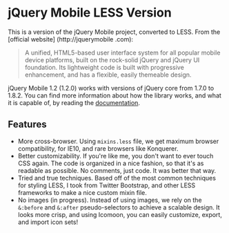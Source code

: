 # jQuery Mobile LESS Version

This is a version of the jQuery Mobile project, converted to LESS. From the [official website]
(http://jquerymobile
.com):

> A unified, HTML5-based user interface system for all popular mobile device platforms, built on the rock-solid jQuery and jQuery UI foundation. Its lightweight code is built with progressive enhancement, and has a flexible, easily themeable design.

jQuery Mobile 1.2 (1.2.0) works with versions of jQuery core from 1.7.0 to 1.8.2. You can find more information about how the library works, and what it is capable of, by reading the [documentation](http://jquerymobile.com/demos/).

## Features

* More cross-browser.  Using `mixins.less` file, we get maximum browser compatibility, for IE10,
and rare browsers like Konquerer.
* Better customizability.  If you're like me, you don't want to ever touch CSS again.  The code is organized in a
nice fashion, so that it's as readable as possible.  No comments, just code.  It was better that way.
* Tried and true techniques.  Based off of the most common techniques for styling LESS,
I took from Twitter Bootstrap, and other LESS frameworks to make a nice custom mixin file.
* No images (in progress).  Instead of using images, we rely on the `&:before` and `&:after` pseudo-selectors to
achieve a scalable design.  It looks more crisp, and using Icomoon, you can easily customize, export,
and import icon sets!